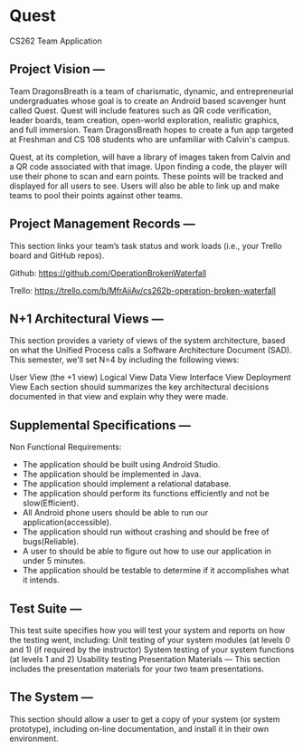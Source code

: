 # Quest
CS262 Team Application

## Project Vision —

Team DragonsBreath is a team of charismatic, dynamic, and entrepreneurial undergraduates whose goal is to create an Android based scavenger hunt called Quest. Quest will include features such as QR code verification, leader boards, team creation, open-world exploration, realistic graphics, and full immersion. Team DragonsBreath hopes to create a fun app targeted at Freshman and CS 108 students who are unfamiliar with Calvin's campus.

Quest, at its completion, will have a library of images taken from Calvin and a QR code associated with that image. Upon finding a code, the player will use their phone to scan and earn points. These points will be tracked and displayed for all users to see. Users will also be able to link up and make teams to pool their points against other teams.

## Project Management Records — 

This section links your team’s task status and work loads (i.e., your Trello board and GitHub repos).

Github: https://github.com/OperationBrokenWaterfall

Trello: https://trello.com/b/MfrAjiAv/cs262b-operation-broken-waterfall

## N+1 Architectural Views — 
This section provides a variety of views of the system architecture, based on what the Unified Process calls a Software Architecture Document (SAD). This semester, we'll set N=4 by including the following views:

User View (the +1 view)
Logical View
Data View
Interface View
Deployment View
Each section should summarizes the key architectural decisions documented in that view and explain why they were made.

## Supplemental Specifications — 
  Non Functional Requirements:
  - The application should be built using Android Studio.
  - The application should be implemented in Java.
  - The application should implement a relational database.
  - The application should perform its functions efficiently and not be slow(Efficient).
  - All Android phone users should be able to run our application(accessible).
  - The application should run without crashing and should be free of bugs(Reliable).
  - A user to should be able to figure out how to use our application in under 5 minutes.  
  - The application should be testable to determine if it accomplishes what it intends.  

## Test Suite — 
This test suite specifies how you will test your system and reports on how the testing went, including: Unit testing of your system modules (at levels 0 and 1) (if required by the instructor) System testing of your system functions (at levels 1 and 2) Usability testing Presentation Materials — This section includes the presentation materials for your two team presentations.

## The System — 
This section should allow a user to get a copy of your system (or system prototype), including on-line documentation, and install it in their own environment.
